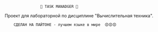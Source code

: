                     🤯 TASK MANADGER 🤯

Проект для лабораторной по дисциплине "Вычислительная техника".

        СДЕЛАН НА ПАЙТОНЕ - лучшем языке в мире  😍😍😍
